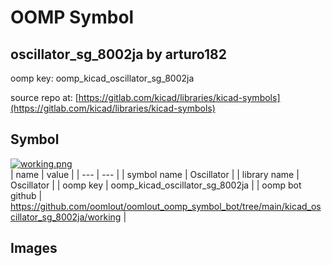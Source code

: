# OOMP Symbol  
## oscillator_sg_8002ja  by arturo182  
  
oomp key: oomp_kicad_oscillator_sg_8002ja  
  
source repo at: [https://gitlab.com/kicad/libraries/kicad-symbols](https://gitlab.com/kicad/libraries/kicad-symbols)  
## Symbol  
  
[![working.png](working_600.png)](working.png)  
| name | value | 
| --- | --- | 
| symbol name | Oscillator | 
| library name | Oscillator | 
| oomp key | oomp_kicad_oscillator_sg_8002ja | 
| oomp bot github | https://github.com/oomlout/oomlout_oomp_symbol_bot/tree/main/kicad_oscillator_sg_8002ja/working | 
## Images  
